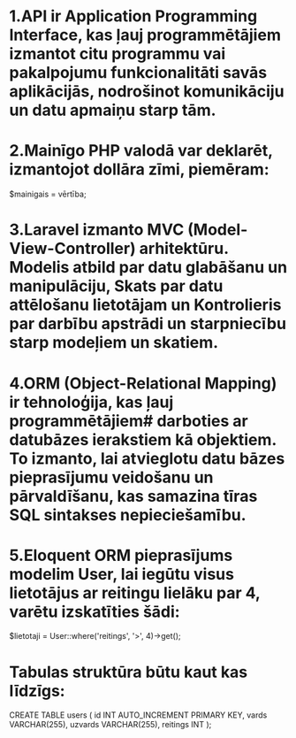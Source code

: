 # 1.API ir Application Programming Interface, kas ļauj programmētājiem izmantot citu programmu vai pakalpojumu funkcionalitāti savās aplikācijās, nodrošinot komunikāciju un datu apmaiņu starp tām.
# 2.Mainīgo PHP valodā var deklarēt, izmantojot dollāra zīmi, piemēram: 
$mainigais = vērtība;
# 3.Laravel izmanto MVC (Model-View-Controller) arhitektūru. Modelis atbild par datu glabāšanu un manipulāciju, Skats par datu attēlošanu lietotājam un Kontrolieris par darbību apstrādi un starpniecību starp modeļiem un skatiem.
# 4.ORM (Object-Relational Mapping) ir tehnoloģija, kas ļauj programmētājiem# darboties ar datubāzes ierakstiem kā objektiem. To izmanto, lai atvieglotu datu bāzes pieprasījumu veidošanu un pārvaldīšanu, kas samazina tīras SQL sintakses nepieciešamību.

# 5.Eloquent ORM pieprasījums modelim User, lai iegūtu visus lietotājus ar reitingu lielāku par 4, varētu izskatīties šādi:
$lietotaji = User::where('reitings', '>', 4)->get();
# Tabulas struktūra būtu kaut kas līdzīgs:

CREATE TABLE users (
    id INT AUTO_INCREMENT PRIMARY KEY,
    vards VARCHAR(255),
    uzvards VARCHAR(255),
    reitings INT
);
